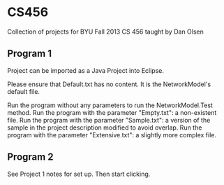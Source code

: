 CS456
=====

Collection of projects for BYU Fall 2013 CS 456 taught by Dan Olsen

Program 1
---------

Project can be imported as a Java Project into Eclipse.

Please ensure that Default.txt has no content.
It is the NetworkModel's default file.

Run the program without any parameters to run the NetworkModel.Test method.
Run the program with the parameter "Empty.txt": a non-existent file.
Run the program with the parameter "Sample.txt": a version of the sample in the project description modified to avoid overlap.
Run the program with the parameter "Extensive.txt": a slightly more complex file.

Program 2
---------

See Project 1 notes for set up. Then start clicking.
